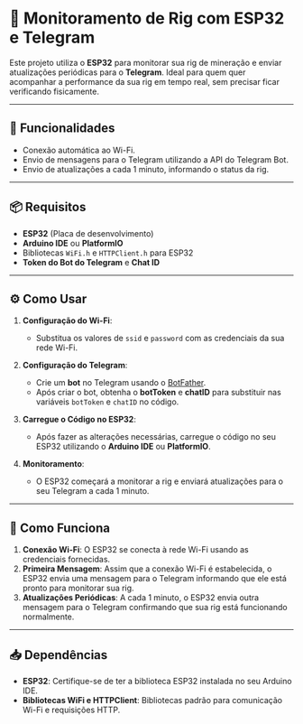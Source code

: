 # 🚀 Monitoramento de Rig com ESP32 e Telegram

Este projeto utiliza o **ESP32** para monitorar sua rig de mineração e enviar atualizações periódicas para o **Telegram**. Ideal para quem quer acompanhar a performance da sua rig em tempo real, sem precisar ficar verificando fisicamente.

---

## 🔧 Funcionalidades

- Conexão automática ao Wi-Fi.
- Envio de mensagens para o Telegram utilizando a API do Telegram Bot.
- Envio de atualizações a cada 1 minuto, informando o status da rig.

---

## 📦 Requisitos

- **ESP32** (Placa de desenvolvimento)
- **Arduino IDE** ou **PlatformIO**
- Bibliotecas `WiFi.h` e `HTTPClient.h` para ESP32
- **Token do Bot do Telegram** e **Chat ID**

---

## ⚙️ Como Usar

1. **Configuração do Wi-Fi**:
    - Substitua os valores de `ssid` e `password` com as credenciais da sua rede Wi-Fi.

2. **Configuração do Telegram**:
    - Crie um **bot** no Telegram usando o [BotFather](https://core.telegram.org/bots#botfather).
    - Após criar o bot, obtenha o **botToken** e **chatID** para substituir nas variáveis `botToken` e `chatID` no código.

3. **Carregue o Código no ESP32**:
    - Após fazer as alterações necessárias, carregue o código no seu ESP32 utilizando o **Arduino IDE** ou **PlatformIO**.

4. **Monitoramento**:
    - O ESP32 começará a monitorar a rig e enviará atualizações para o seu Telegram a cada 1 minuto.

---

## 📱 Como Funciona

1. **Conexão Wi-Fi**: O ESP32 se conecta à rede Wi-Fi usando as credenciais fornecidas.
2. **Primeira Mensagem**: Assim que a conexão Wi-Fi é estabelecida, o ESP32 envia uma mensagem para o Telegram informando que ele está pronto para monitorar sua rig.
3. **Atualizações Periódicas**: A cada 1 minuto, o ESP32 envia outra mensagem para o Telegram confirmando que sua rig está funcionando normalmente.

---

## 📥 Dependências

- **ESP32**: Certifique-se de ter a biblioteca ESP32 instalada no seu Arduino IDE.
- **Bibliotecas WiFi e HTTPClient**: Bibliotecas padrão para comunicação Wi-Fi e requisições HTTP.
